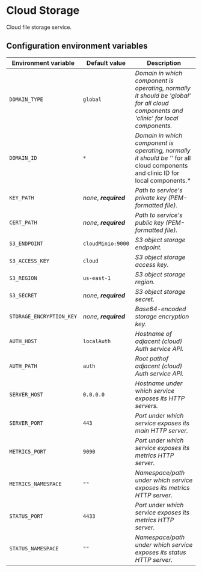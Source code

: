 # Cloud Storage

Cloud file storage service.

## Configuration environment variables
Environment variable | Default value | Description
------------ | ------------- | -------------
`DOMAIN_TYPE` | `global` | *Domain in which component is operating, normally it should be 'global' for all cloud components and 'clinic' for local components.*
`DOMAIN_ID` | `*` |  *Domain in which component is operating, normally it should be '*' for all cloud components and clinic ID for local components.*
`KEY_PATH` | *none*, ***required*** | *Path to service's private key (PEM-formatted file).*
`CERT_PATH` | *none*, ***required*** | *Path to service's public key (PEM-formatted file).*
`S3_ENDPOINT` | `cloudMinio:9000` | *S3 object storage endpoint.*
`S3_ACCESS_KEY` | `cloud` | *S3 object storage access key.*
`S3_REGION` | `us-east-1` | *S3 object storage region.*
`S3_SECRET` | *none*, ***required*** | *S3 object storage secret.*
`STORAGE_ENCRYPTION_KEY` | *none*, ***required***  | *Base64-encoded storage encryption key.*
`AUTH_HOST` | `localAuth` | *Hostname of adjacent (cloud) Auth service API.*
`AUTH_PATH` | `auth` | *Root pathof adjacent (cloud) Auth service API.*
`SERVER_HOST` | `0.0.0.0` | *Hostname under which service exposes its HTTP servers.*
`SERVER_PORT` | `443` | *Port under which service exposes its main HTTP server.*
`METRICS_PORT` | `9090` | *Port under which service exposes its metrics HTTP server.*
`METRICS_NAMESPACE` | `""` | *Namespace/path under which service exposes its metrics HTTP server.*
`STATUS_PORT` | `4433` | *Port under which service exposes its metrics HTTP server.*
`STATUS_NAMESPACE` | `""` | *Namespace/path under which service exposes its status HTTP server.*
